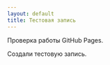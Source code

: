 ```yaml
---
layout: default
title: Тестовая запись
---
```


Проверка работы GitHub Pages.

<!--more-->

Создали тестовую запись.
